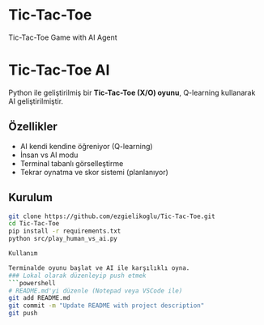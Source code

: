 # Tic-Tac-Toe
Tic-Tac-Toe Game with AI Agent

# Tic-Tac-Toe AI

Python ile geliştirilmiş bir **Tic-Tac-Toe (X/O) oyunu**, Q-learning kullanarak AI geliştirilmiştir.

## Özellikler
- AI kendi kendine öğreniyor (Q-learning)
- İnsan vs AI modu
- Terminal tabanlı görselleştirme
- Tekrar oynatma ve skor sistemi (planlanıyor)

## Kurulum
```bash
git clone https://github.com/ezgielikoglu/Tic-Tac-Toe.git
cd Tic-Tac-Toe
pip install -r requirements.txt
python src/play_human_vs_ai.py

Kullanım

Terminalde oyunu başlat ve AI ile karşılıklı oyna.
### Lokal olarak düzenleyip push etmek
```powershell
# README.md'yi düzenle (Notepad veya VSCode ile)
git add README.md
git commit -m "Update README with project description"
git push
